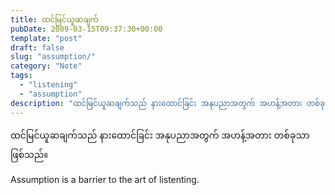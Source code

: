 ```yaml
---
title: ထင်မြင်ယူဆချက်
pubDate: 2009-03-15T09:37:30+00:00
template: "post"
draft: false
slug: "assumption/"
category: "Note"
tags:
  - "listening"
  - "assumption"
description: "ထင်မြင်ယူဆချက်သည် နားထောင်ခြင်း အနုပညာအတွက် အဟန့်အတား တစ်ခုသာ ဖြစ်သည်။"
---
```


ထင်မြင်ယူဆချက်သည် နားထောင်ခြင်း အနုပညာအတွက် အဟန့်အတား တစ်ခုသာ ဖြစ်သည်။

Assumption is a barrier to the art of listenting.
